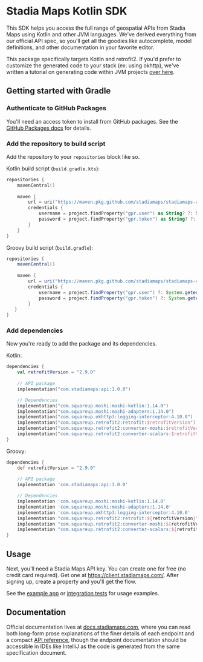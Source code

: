 # Stadia Maps Kotlin SDK

This SDK helps you access the full range of geospatial APIs from Stadia Maps using Kotlin and other JVM languages.
We've derived everything from our official API spec, so you'll get all the goodies like autocomplete, model definitions,
and other documentation in your favorite editor.

This package specifically targets Kotlin and retrofit2. If you'd prefer to customize the generated code to
your stack (ex: using okhttp), we've written a tutorial on generating code within JVM projects
[over here](https://docs.stadiamaps.com/tutorials/getting-started-with-geospatial-apis-in-kotlin-openapi/).

## Getting started with Gradle

### Authenticate to GitHub Packages

You'll need an access token to install from GitHub packages. See the [GitHub Packages docs](https://docs.github.com/en/packages/working-with-a-github-packages-registry/working-with-the-gradle-registry#authenticating-to-github-packages)
for details.

### Add the repository to build script

Add the repository to your `repositories` block like so.

Kotlin build script (`build.gradle.kts`):

```kotlin
repositories {
    mavenCentral()
    
    maven {
        url = uri("https://maven.pkg.github.com/stadiamaps/stadiamaps-api-kotlin")
        credentials {
            username = project.findProperty("gpr.user") as String? ?: System.getenv("USERNAME")
            password = project.findProperty("gpr.token") as String? ?: System.getenv("TOKEN")
        }
    }
}
```

Groovy build script (`build.gradle`):

```groovy
repositories {
    mavenCentral()
    
    maven {
        url = uri("https://maven.pkg.github.com/stadiamaps/stadiamaps-api-kotlin")
        credentials {
            username = project.findProperty("gpr.user") ?: System.getenv("USERNAME")
            password = project.findProperty("gpr.token") ?: System.getenv("TOKEN")
        }
   }
}
```

### Add dependencies

Now you're ready to add the package and its dependencies.

Kotlin:

```kotlin
dependencies {
    val retrofitVersion = "2.9.0"
    
    // API package
    implementation("com.stadiamaps:api:1.0.0")

    // Dependencies
    implementation("com.squareup.moshi:moshi-kotlin:1.14.0")
    implementation("com.squareup.moshi:moshi-adapters:1.14.0")
    implementation("com.squareup.okhttp3:logging-interceptor:4.10.0")
    implementation("com.squareup.retrofit2:retrofit:$retrofitVersion")
    implementation("com.squareup.retrofit2:converter-moshi:$retrofitVersion")
    implementation("com.squareup.retrofit2:converter-scalars:$retrofitVersion")
}
```

Groovy:

```groovy
dependencies {
    def retrofitVersion = "2.9.0"
    
    // API package
    implementation 'com.stadiamaps:api:1.0.0'

    // Dependencies
    implementation 'com.squareup.moshi:moshi-kotlin:1.14.0'
    implementation 'com.squareup.moshi:moshi-adapters:1.14.0'
    implementation 'com.squareup.okhttp3:logging-interceptor:4.10.0'
    implementation "com.squareup.retrofit2:retrofit:${retrofitVersion}"
    implementation "com.squareup.retrofit2:converter-moshi:${retrofitVersion}"
    implementation "com.squareup.retrofit2:converter-scalars:${retrofitVersion}"
}
```

## Usage

Next, you'll need a Stadia Maps API key. You can create one for free (no credit card required).
Get one at https://client.stadiamaps.com/. After signing up, create a property and you'll get
the flow.

See the [example app](example/src/main/kotlin/Main.kt) or [integration tests](generated-client/src/test/kotlin)
for usage examples.

## Documentation

Official documentation lives at [docs.stadiamaps.com](https://docs.stadiamaps.com/), where you can read
both long-form prose explanations of the finer details of each endpoint and a
compact [API reference](https://docs.stadiamaps.com/api-reference/), though the endpoint documentation should be
accessible in IDEs like IntelliJ as the code is generated from the same specification document.